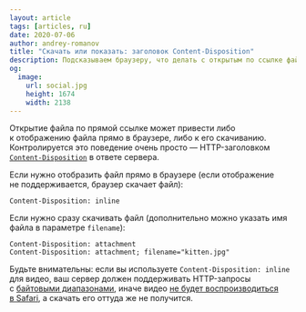 ```yaml
---
layout: article
tags: [articles, ru]
date: 2020-07-06
author: andrey-romanov
title: "Скачать или показать: заголовок Content-Disposition"
description: Подсказываем браузеру, что делать с открытым по ссылке файлом
og:
  image:
    url: social.jpg
    height: 1674
    width: 2138
---
```

Открытие файла по прямой ссылке может привести либо к отображению файла прямо в браузере, либо к его скачиванию. Контролируется это поведение очень просто — HTTP-заголовком [`Content-Disposition`](https://developer.mozilla.org/en-US/docs/Web/HTTP/Headers/Content-Disposition) в ответе сервера.

Если нужно отобразить файл прямо в браузере (если отображение не поддерживается, браузер скачает файл):

```
Content-Disposition: inline
```

Если нужно сразу скачивать файл (дополнительно можно указать имя файла в параметре `filename`):

```
Content-Disposition: attachment
Content-Disposition: attachment; filename="kitten.jpg"
```

Будьте внимательны: если вы используете `Content-Disposition: inline` для видео, ваш сервер должен поддерживать HTTP-запросы с [байтовыми диапазонами](https://en.wikipedia.org/wiki/Byte_serving), иначе видео [не будет воспроизводиться в Safari](https://developer.apple.com/library/archive/documentation/AppleApplications/Reference/SafariWebContent/CreatingVideoforSafarioniPhone/CreatingVideoforSafarioniPhone.html#//apple_ref/doc/uid/TP40006514-SW6), а скачать его оттуда же не получится.
